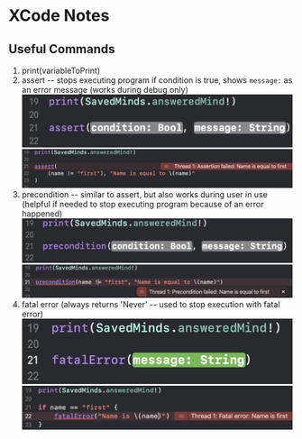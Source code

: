 # XCode Notes

## Useful Commands

1. print(variableToPrint)
2. assert -- stops executing program if condition is true, shows `message:` as an error message (works during debug only)
![assertion](./Images/assert-1.png)
![assert-example](./Images/assert-example.png)
3. precondition -- similar to assert, but also works during user in use (helpful if needed to stop executing program because of an error happened)
![precondition syntax](./Images/precondition-syntax.png)
![precondition example](./Images/precondition-example.png)
4. fatal error (always returns 'Never' -- used to stop execution with fatal error)
![fatal error syntax](./Images/fatalerror-syntax.png)
![fatal error example](./Images/fatalerror-example.png)
